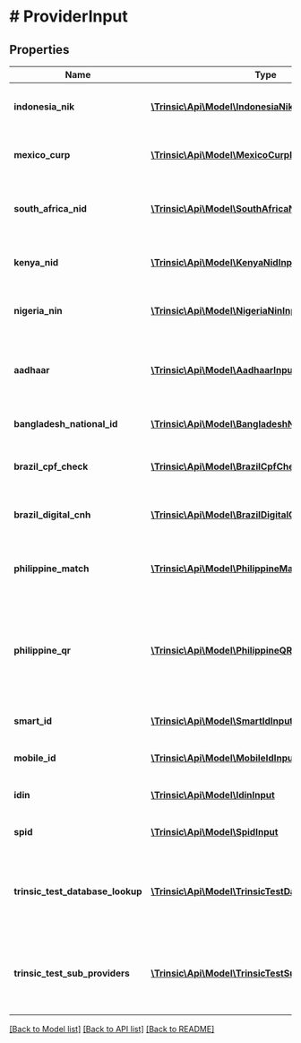 # # ProviderInput

## Properties

Name | Type | Description | Notes
------------ | ------------- | ------------- | -------------
**indonesia_nik** | [**\Trinsic\Api\Model\IndonesiaNikInput**](IndonesiaNikInput.md) | Input for the &#x60;indonesia-nik-lookup&#x60; provider | [optional]
**mexico_curp** | [**\Trinsic\Api\Model\MexicoCurpInput**](MexicoCurpInput.md) | Input for the &#x60;mexico-curp-lookup&#x60; provider | [optional]
**south_africa_nid** | [**\Trinsic\Api\Model\SouthAfricaNidInput**](SouthAfricaNidInput.md) | Input for the &#x60;south-africa-nid-lookup&#x60; provider | [optional]
**kenya_nid** | [**\Trinsic\Api\Model\KenyaNidInput**](KenyaNidInput.md) | Input for the &#x60;kenya-nid-lookup&#x60; provider | [optional]
**nigeria_nin** | [**\Trinsic\Api\Model\NigeriaNinInput**](NigeriaNinInput.md) | Input for the &#x60;nigeria-nin-lookup&#x60; provider | [optional]
**aadhaar** | [**\Trinsic\Api\Model\AadhaarInput**](AadhaarInput.md) | Input for the &#x60;india-digilocker-aadhaar-match&#x60; provider | [optional]
**bangladesh_national_id** | [**\Trinsic\Api\Model\BangladeshNidInput**](BangladeshNidInput.md) | Input for the &#x60;bangladesh-nid&#x60; provider | [optional]
**brazil_cpf_check** | [**\Trinsic\Api\Model\BrazilCpfCheckInput**](BrazilCpfCheckInput.md) | Input for the &#x60;brazil-cpf-lookup&#x60; provider | [optional]
**brazil_digital_cnh** | [**\Trinsic\Api\Model\BrazilDigitalCnhInput**](BrazilDigitalCnhInput.md) | Input for the &#x60;brazil-digital-cnh&#x60; provider | [optional]
**philippine_match** | [**\Trinsic\Api\Model\PhilippineMatchInput**](PhilippineMatchInput.md) | Input for the &#x60;philippines-philsys-match&#x60; provider | [optional]
**philippine_qr** | [**\Trinsic\Api\Model\PhilippineQRInput**](PhilippineQRInput.md) | Input for the &#x60;philippines-digital-national-id-qr&#x60; and &#x60;philippines-physical-national-id-qr&#x60; providers | [optional]
**smart_id** | [**\Trinsic\Api\Model\SmartIdInput**](SmartIdInput.md) | Input for the &#x60;smart-id&#x60; provider | [optional]
**mobile_id** | [**\Trinsic\Api\Model\MobileIdInput**](MobileIdInput.md) | Input for the &#x60;mobile-id&#x60; provider | [optional]
**idin** | [**\Trinsic\Api\Model\IdinInput**](IdinInput.md) | Input for the &#x60;netherlands-idin&#x60; provider | [optional]
**spid** | [**\Trinsic\Api\Model\SpidInput**](SpidInput.md) | Input for the &#x60;italy-spid&#x60; provider | [optional]
**trinsic_test_database_lookup** | [**\Trinsic\Api\Model\TrinsicTestDatabaseLookupInput**](TrinsicTestDatabaseLookupInput.md) | *TEST MODE ONLY.*              Input for the &#x60;trinsic-test-database-lookup&#x60; provider | [optional]
**trinsic_test_sub_providers** | [**\Trinsic\Api\Model\TrinsicTestSubProvidersInput**](TrinsicTestSubProvidersInput.md) | *TEST MODE ONLY.*              Input for the &#x60;trinsic-test-sub-providers&#x60; provider | [optional]

[[Back to Model list]](../../README.md#models) [[Back to API list]](../../README.md#endpoints) [[Back to README]](../../README.md)

